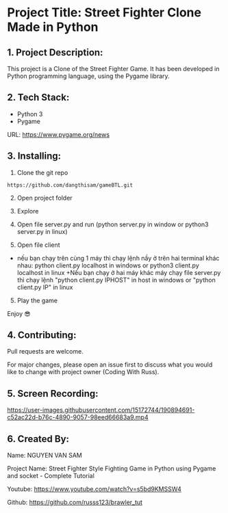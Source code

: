 # Project Title: Street Fighter Clone Made in Python

## 1. Project Description:


This project is a Clone of the Street Fighter Game. It has been developed in Python programming language, using the Pygame library.


## 2. Tech Stack:

- Python 3
- Pygame

URL: [https://www.pygame.org/news ](https://www.pygame.org/news)


## 3. Installing:

1. Clone the git repo

```
https://github.com/dangthisam/gameBTL.git
```

2. Open project folder

3. Explore

4. Open file server.py and run (python server.py in window or python3 server.py in linux)
6. Open file client 
 +  nếu bạn chạy trên cùng 1 máy thì chạy lệnh nầy ở trên hai terminal khác nhau: python client.py localhost in windows or python3 client.py localhost in linux
 +Nếu bạn chạy ở hai máy khác máy chạy file server.py thì chạy lệnh "python client.py IPHOST" in host  in windows or "python client.py IP" in linux

5. Play the game

Enjoy 😎


## 4. Contributing:

Pull requests are welcome. 

For major changes, please open an issue first to discuss what you would like to change with project owner (Coding With Russ).


## 5. Screen Recording:

https://user-images.githubusercontent.com/15172744/190894691-c52ac22d-b76c-4890-9057-98eed66683a9.mp4


## 6. Created By:

Name: NGUYEN VAN SAM

Project Name: Street Fighter Style Fighting Game in Python using Pygame and socket - Complete Tutorial

Youtube: https://www.youtube.com/watch?v=s5bd9KMSSW4

Github: https://github.com/russs123/brawler_tut



